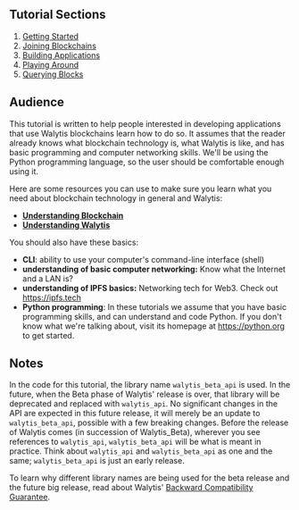 ## Tutorial Sections

1. [Getting Started](./1-GettingStarted.md)
2. [Joining Blockchains](./2-JoiningBlockchains.md)
3. [Building Applications](./3-BuildingApplications.md)
4. [Playing Around](./4-PlayingAround.md)
4. [Querying Blocks](./5-QueryingBlocks.md)

## Audience

This tutorial is written to help people interested in developing applications that use Walytis blockchains learn how to do so.
It assumes that the reader already knows what blockchain technology is, what Walytis is like, and has basic programming and computer networking skills. We'll be using the Python programming language, so the user should be comfortable enough using it.

Here are some resources you can use to make sure you learn what you need about blockchain technology in general and Walytis:

- [**Understanding Blockchain**](/Documentation/Walytis/Meaning/UnderstandingBlockchain.md)
- [**Understanding Walytis**](/Documentation/Walytis/Meaning/UnderstandingNonlinearBlockchain.md)

You should also have these basics:

- **CLI**: ability to use your computer's command-line interface (shell)
- **understanding of basic computer networking:** Know what the Internet and a LAN is?
- **understanding of IPFS basics:** Networking tech for Web3. Check out https://ipfs.tech
- **Python programming**: In these tutorials we assume that you have basic programming skills, and can understand and code Python. If you don't know what we're talking about, visit its homepage at https://python.org to get started.

## Notes

In the code for this tutorial, the library name `walytis_beta_api` is used.
In the future, when the Beta phase of Walytis' release is over, that library will be deprecated and replaced with `walytis_api`.
No significant changes in the API are expected in this future release, it will merely be an update to `walytis_beta_api`, possible with a few breaking changes.
Before the release of Walytis comes (in succession of Walytis_Beta), wherever you see references to `walytis_api`, `walytis_beta_api` will be what is meant in practice.
Think about `walytis_api` and `walytis_beta_api` as one and the same; `walytis_beta_api` is just an early release.

To learn why different library names are being used for the beta release and the future big release, read about Walytis' [Backward Compatibility Guarantee](/Documentation/Brenthy/Technical/BackwardCompatibilityGuarantee.md).
